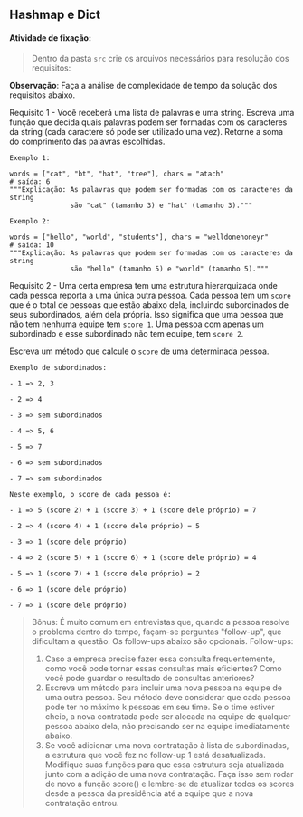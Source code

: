 ## Hashmap e Dict

####  Atividade de fixação:
> Dentro da pasta `src` crie os arquivos necessários para resolução dos requisitos:

**Observação**: Faça a análise de complexidade de tempo da solução dos requisitos abaixo.

Requisito 1 - Você receberá uma lista de palavras e uma string. Escreva uma função que decida quais palavras podem ser formadas com os caracteres da string (cada caractere só pode ser utilizado uma vez). Retorne a soma do comprimento das palavras escolhidas.

```
Exemplo 1:

words = ["cat", "bt", "hat", "tree"], chars = "atach"
# saída: 6
"""Explicação: As palavras que podem ser formadas com os caracteres da string
               são "cat" (tamanho 3) e "hat" (tamanho 3)."""
```

```
Exemplo 2:

words = ["hello", "world", "students"], chars = "welldonehoneyr"
# saída: 10
"""Explicação: As palavras que podem ser formadas com os caracteres da string
               são "hello" (tamanho 5) e "world" (tamanho 5)."""
```

Requisito 2 - Uma certa empresa tem uma estrutura hierarquizada onde cada pessoa reporta a uma única outra pessoa. Cada pessoa tem um `score` que é o total de pessoas que estão abaixo dela, incluindo subordinados de seus subordinados, além dela própria. Isso significa que uma pessoa que não tem nenhuma equipe tem `score 1`. Uma pessoa com apenas um subordinado e esse subordinado não tem equipe, tem `score 2`.

Escreva um método que calcule o `score` de uma determinada pessoa.


```
Exemplo de subordinados:

- 1 => 2, 3

- 2 => 4

- 3 => sem subordinados

- 4 => 5, 6

- 5 => 7

- 6 => sem subordinados

- 7 => sem subordinados

Neste exemplo, o score de cada pessoa é:

- 1 => 5 (score 2) + 1 (score 3) + 1 (score dele próprio) = 7

- 2 => 4 (score 4) + 1 (score dele próprio) = 5

- 3 => 1 (score dele próprio)

- 4 => 2 (score 5) + 1 (score 6) + 1 (score dele próprio) = 4

- 5 => 1 (score 7) + 1 (score dele próprio) = 2

- 6 => 1 (score dele próprio)

- 7 => 1 (score dele próprio)
```

> Bônus: É muito comum em entrevistas que, quando a pessoa resolve o problema dentro do tempo, façam-se perguntas "follow-up", que dificultam a questão. Os follow-ups abaixo são opcionais.
> Follow-ups:
> 1. Caso a empresa precise fazer essa consulta frequentemente, como você pode tornar essas consultas mais eficientes? Como você pode guardar o resultado de consultas anteriores?
> 2. Escreva um método para incluir uma nova pessoa na equipe de uma outra pessoa. Seu método deve considerar que cada pessoa pode ter no máximo k pessoas em seu time. Se o time estiver cheio, a nova contratada pode ser alocada na equipe de qualquer pessoa abaixo dela, não precisando ser na equipe imediatamente abaixo.
> 3. Se você adicionar uma nova contratação à lista de subordinadas, a estrutura que você fez no follow-up 1 está desatualizada. Modifique suas funções para que essa estrutura seja atualizada junto com a adição de uma nova contratação. Faça isso sem rodar de novo a função score() e lembre-se de atualizar todos os scores desde a pessoa da presidência até a equipe que a nova contratação entrou.



